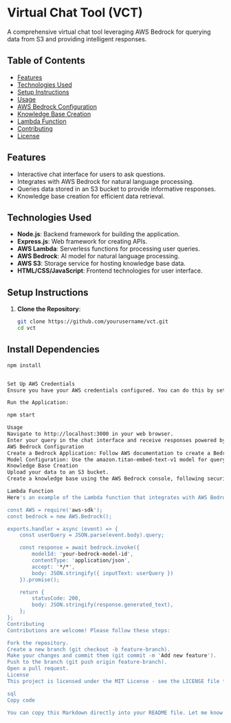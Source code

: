 # Virtual Chat Tool (VCT)

A comprehensive virtual chat tool leveraging AWS Bedrock for querying data from S3 and providing intelligent responses.

## Table of Contents
- [Features](#features)
- [Technologies Used](#technologies-used)
- [Setup Instructions](#setup-instructions)
- [Usage](#usage)
- [AWS Bedrock Configuration](#aws-bedrock-configuration)
- [Knowledge Base Creation](#knowledge-base-creation)
- [Lambda Function](#lambda-function)
- [Contributing](#contributing)
- [License](#license)

## Features
- Interactive chat interface for users to ask questions.
- Integrates with AWS Bedrock for natural language processing.
- Queries data stored in an S3 bucket to provide informative responses.
- Knowledge base creation for efficient data retrieval.

## Technologies Used
- **Node.js**: Backend framework for building the application.
- **Express.js**: Web framework for creating APIs.
- **AWS Lambda**: Serverless functions for processing user queries.
- **AWS Bedrock**: AI model for natural language processing.
- **AWS S3**: Storage service for hosting knowledge base data.
- **HTML/CSS/JavaScript**: Frontend technologies for user interface.

## Setup Instructions
1. **Clone the Repository**:
   ```bash
   git clone https://github.com/yourusername/vct.git
   cd vct
## Install Dependencies
```bash
npm install


Set Up AWS Credentials
Ensure you have your AWS credentials configured. You can do this by setting the environment variables or using the AWS CLI.

Run the Application:

npm start

Usage
Navigate to http://localhost:3000 in your web browser.
Enter your query in the chat interface and receive responses powered by AWS Bedrock.
AWS Bedrock Configuration
Create a Bedrock Application: Follow AWS documentation to create a Bedrock application.
Model Configuration: Use the amazon.titan-embed-text-v1 model for query processing.
Knowledge Base Creation
Upload your data to an S3 bucket.
Create a knowledge base using the AWS Bedrock console, following security best practices with IAM roles.

Lambda Function
Here's an example of the Lambda function that integrates with AWS Bedrock:

const AWS = require('aws-sdk');
const bedrock = new AWS.Bedrock();

exports.handler = async (event) => {
    const userQuery = JSON.parse(event.body).query;

    const response = await bedrock.invoke({
        modelId: 'your-bedrock-model-id',
        contentType: 'application/json',
        accept: '*/*',
        body: JSON.stringify({ inputText: userQuery })
    }).promise();

    return {
        statusCode: 200,
        body: JSON.stringify(response.generated_text),
    };
};
Contributing
Contributions are welcome! Please follow these steps:

Fork the repository.
Create a new branch (git checkout -b feature-branch).
Make your changes and commit them (git commit -m 'Add new feature').
Push to the branch (git push origin feature-branch).
Open a pull request.
License
This project is licensed under the MIT License - see the LICENSE file for details.

sql
Copy code

You can copy this Markdown directly into your README file. Let me know if you need any further modific
